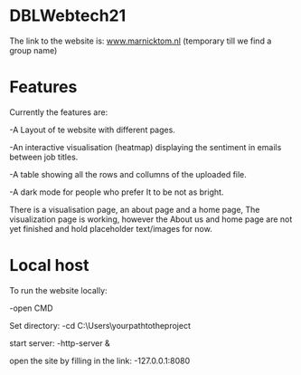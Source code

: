 # DBLWebtech21

The link to the website is:
www.marnicktom.nl
(temporary till we find a group name)

# Features
Currently the features are:

-A Layout of te website with different pages.

-An interactive visualisation (heatmap) displaying the sentiment in emails between job titles.

-A table showing all the rows and collumns of the uploaded file.

-A dark mode for people who prefer It to be not as bright.

There is a visualisation page, an about page and a home page, The visualization page is working, however the About us and home page are not yet finished and hold placeholder
text/images for now.


# Local host
To run the website locally:

-open CMD

Set directory:
-cd C:\Users\yourpathtotheproject

start server:
-http-server &

open the site by filling in the link:
-127.0.0.1:8080
